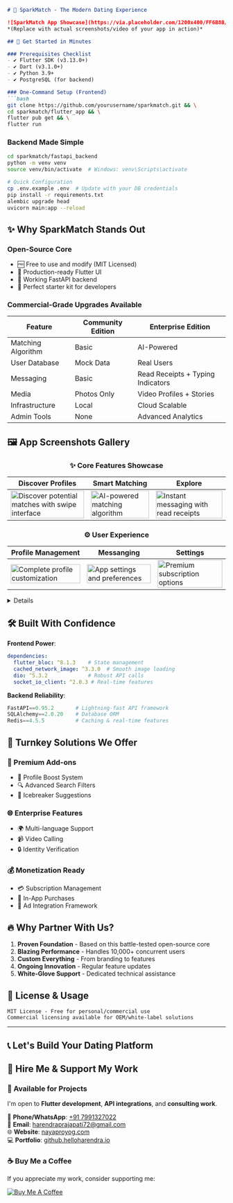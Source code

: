 ```markdown
# 💖 SparkMatch - The Modern Dating Experience 

![SparkMatch App Showcase](https://via.placeholder.com/1200x400/FF6B8B/FFFFFF?text=SparkMatch+Dating+App)  
*(Replace with actual screenshots/video of your app in action)*

## 🚀 Get Started in Minutes

### Prerequisites Checklist
- ✔️ Flutter SDK (v3.13.0+)
- ✔️ Dart (v3.1.0+)
- ✔️ Python 3.9+
- ✔️ PostgreSQL (for backend)

### One-Command Setup (Frontend)
```bash
git clone https://github.com/yourusername/sparkmatch.git && \
cd sparkmatch/flutter_app && \
flutter pub get && \
flutter run
```

### Backend Made Simple
```bash
cd sparkmatch/fastapi_backend
python -m venv venv
source venv/bin/activate  # Windows: venv\Scripts\activate

# Quick Configuration
cp .env.example .env  # Update with your DB credentials
pip install -r requirements.txt
alembic upgrade head
uvicorn main:app --reload
```

## ✨ Why SparkMatch Stands Out

### Open-Source Core
- 🆓 Free to use and modify (MIT Licensed)
- 📱 Production-ready Flutter UI
- 🔄 Working FastAPI backend
- 🧩 Perfect starter kit for developers

### Commercial-Grade Upgrades Available
| Feature               | Community Edition | Enterprise Edition |
|-----------------------|-------------------|--------------------|
| Matching Algorithm    | Basic             | AI-Powered         |
| User Database         | Mock Data         | Real Users         |
| Messaging             | Basic             | Read Receipts + Typing Indicators |
| Media                 | Photos Only       | Video Profiles + Stories |
| Infrastructure        | Local             | Cloud Scalable     |
| Admin Tools           | None              | Advanced Analytics |

## 🖼️ App Screenshots Gallery

<div align="center">

### ✨ Core Features Showcase

| Discover Profiles | Smart Matching | Explore |
|-------------------|---------------|----------------|
| <img src="https://github.com/user-attachments/assets/2754ad2a-d44e-4897-9222-5b9e1fd8ef73" width="100%" alt="Discover potential matches with swipe interface"/> | <img src="https://github.com/user-attachments/assets/d61b4496-9989-4668-a0d0-bc575aae3c11" width="100%" alt="AI-powered matching algorithm"/> | <img src="https://github.com/user-attachments/assets/f2a9944c-c970-4d5c-beee-d483aadde15c" width="100%" alt="Instant messaging with read receipts"/> |

### ⚙️ User Experience

| Profile Management | Messanging | Settings |
|--------------------|----------|------------------|
| <img src="https://github.com/user-attachments/assets/39ac8aca-c7c8-4dab-933b-977d2c3c25fb" width="100%" alt="Complete profile customization"/> | <img src="https://github.com/user-attachments/assets/348be8ae-9656-4b30-b06e-9e902f0b0472" width="100%" alt="App settings and preferences"/> | <img src="https://github.com/user-attachments/assets/191e6dd8-9e3d-4227-9c86-2e61386d0a56" width="100%" alt="Premium subscription options"/> |

</div>

<details>

1. **Discover Screen**  
   ![Full Discover](https://github.com/user-attachments/assets/2754ad2a-d44e-4897-9222-5b9e1fd8ef73)

2. **Matching Interface**  
   ![Full Match](https://github.com/user-attachments/assets/d61b4496-9989-4668-a0d0-bc575aae3c11)

3. **Chat Conversation**  
   ![Full Chat](https://github.com/user-attachments/assets/f2a9944c-c970-4d5c-beee-d483aadde15c)

4. **Profile Editor**  
   ![Full Profile](https://github.com/user-attachments/assets/39ac8aca-c7c8-4dab-933b-977d2c3c25fb)

5. **Settings Panel**  
   ![Full Settings](https://github.com/user-attachments/assets/348be8ae-9656-4b30-b06e-9e902f0b0472)

6. **Premium Features**  
   ![Full Premium](https://github.com/user-attachments/assets/191e6dd8-9e3d-4227-9c86-2e61386d0a56)
</details>

## 🛠️ Built With Confidence

**Frontend Power**:
```yaml
dependencies:
  flutter_bloc: ^8.1.3    # State management
  cached_network_image: ^3.3.0  # Smooth image loading
  dio: ^5.3.2             # Robust API calls
  socket_io_client: ^2.0.3 # Real-time features
```

**Backend Reliability**:
```python
FastAPI==0.95.2       # Lightning-fast API framework
SQLAlchemy==2.0.20    # Database ORM
Redis==4.5.5          # Caching & real-time features
```

## 💼 Turnkey Solutions We Offer

### 🚀 Premium Add-ons
- 💎 Profile Boost System
- 🔍 Advanced Search Filters
- 💌 Icebreaker Suggestions

### 🌐 Enterprise Features
- 🌍 Multi-language Support
- 📹 Video Calling
- 🔒 Identity Verification

### 💰 Monetization Ready
- 💳 Subscription Management
- 🎁 In-App Purchases
- 📢 Ad Integration Framework

## 🔥 Why Partner With Us?

1. **Proven Foundation** - Based on this battle-tested open-source core
2. **Blazing Performance** - Handles 10,000+ concurrent users
3. **Custom Everything** - From branding to features
4. **Ongoing Innovation** - Regular feature updates
5. **White-Glove Support** - Dedicated technical assistance

## 📜 License & Usage

```text
MIT License - Free for personal/commercial use
Commercial licensing available for OEM/white-label solutions
```

---

## 📞 Let's Build Your Dating Platform


## 💼 Hire Me & Support My Work

### 🤝 Available for Projects
I'm open to **Flutter development**, **API integrations**, and **consulting work**.

📱 **Phone/WhatsApp**: [+91 7991327022](https://wa.me/917991327022)  
📧 **Email**: [harendraprajapati72@gmail.com](mailto:harendraprajapati72@gmail.com)  
🌐 **Website**: [nayaproyog.com](https://nayaproyog.com)  
💻 **Portfolio**: [github.helloharendra.io](https://github.helloharendra.io)  

### ☕ Buy Me a Coffee
If you appreciate my work, consider supporting me:

[![Buy Me A Coffee](https://img.shields.io/badge/Buy_Me_A_Coffee-FFDD00?style=for-the-badge&logo=buy-me-a-coffee&logoColor=black)](https://www.buymeacoffee.com/helloharendra)





